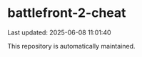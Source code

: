 # battlefront-2-cheat

Last updated: 2025-06-08 11:01:40

This repository is automatically maintained.
